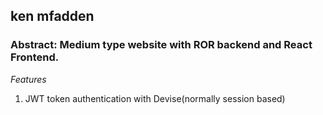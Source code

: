 ## ken mfadden 
### Abstract: Medium type website with ROR backend and React Frontend.

*Features*  
1. JWT token authentication with Devise(normally session based)


